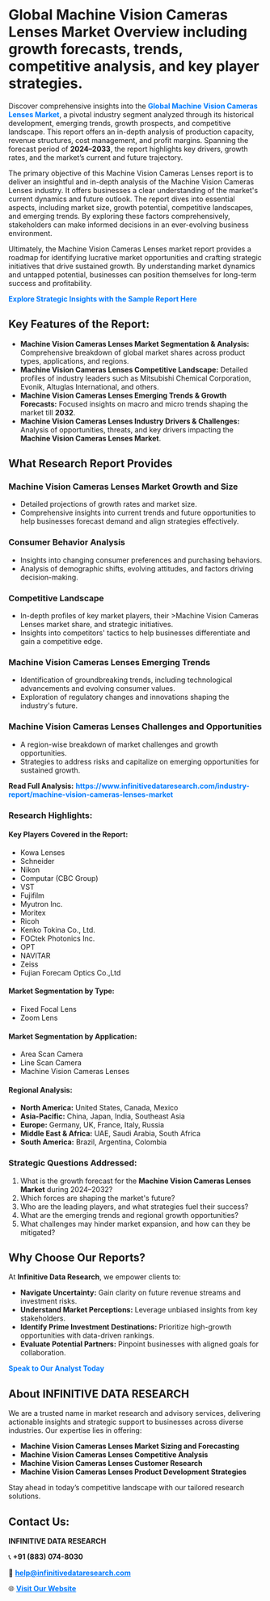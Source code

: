 <h1>Global Machine Vision Cameras Lenses Market Overview including growth forecasts, trends, competitive analysis, and key player strategies.</h1>
<p>
Discover comprehensive insights into the 
<a href="https://www.infinitivedataresearch.com/industry-report/machine-vision-cameras-lenses-market" rel="dofollow" style="color: #007BFF; text-decoration: none;"><strong>Global Machine Vision Cameras Lenses Market</strong></a>, a pivotal industry segment analyzed through its historical development, emerging trends, growth prospects, and competitive landscape. This report offers an in-depth analysis of production capacity, revenue structures, cost management, and profit margins. Spanning the forecast period of <strong>2024–2033</strong>, the report highlights key drivers, growth rates, and the market’s current and future trajectory.
</p>
<p>
The primary objective of this Machine Vision Cameras Lenses report is to deliver an insightful and in-depth analysis of the Machine Vision Cameras Lenses industry. It offers businesses a clear understanding of the market's current dynamics and future outlook. The report dives into essential aspects, including market size, growth potential, competitive landscapes, and emerging trends. By exploring these factors comprehensively, stakeholders can make informed decisions in an ever-evolving business environment.
</p>
<p>
Ultimately, the Machine Vision Cameras Lenses market report provides a roadmap for identifying lucrative market opportunities and crafting strategic initiatives that drive sustained growth. By understanding market dynamics and untapped potential, businesses can position themselves for long-term success and profitability.
</p>
<p>
<a href="https://www.infinitivedataresearch.com/request-sample/reportId=110703" style="color: #007BFF; text-decoration: none;"><strong>Explore Strategic Insights with the Sample Report Here</strong></a>
</p>

<h2>Key Features of the Report:</h2>
<ul>
<li><strong>Machine Vision Cameras Lenses Market Segmentation & Analysis:</strong> Comprehensive breakdown of global market shares across product types, applications, and regions.</li>
<li><strong>Machine Vision Cameras Lenses Competitive Landscape:</strong> Detailed profiles of industry leaders such as Mitsubishi Chemical Corporation, Evonik, Altuglas International, and others.</li>
<li><strong>Machine Vision Cameras Lenses Emerging Trends & Growth Forecasts:</strong> Focused insights on macro and micro trends shaping the market till <strong>2032</strong>.</li>
<li><strong>Machine Vision Cameras Lenses Industry Drivers & Challenges:</strong> Analysis of opportunities, threats, and key drivers impacting the <strong>Machine Vision Cameras Lenses Market</strong>.</li>
</ul>

<h2>What Research Report Provides</h2>
<h3>Machine Vision Cameras Lenses Market Growth and Size</h3>
<ul>
<li>Detailed projections of growth rates and market size.</li>
<li>Comprehensive insights into current trends and future opportunities to help businesses forecast demand and align strategies effectively.</li>
</ul>

<h3>Consumer Behavior Analysis</h3>
<ul>
<li>Insights into changing consumer preferences and purchasing behaviors.</li>
<li>Analysis of demographic shifts, evolving attitudes, and factors driving decision-making.</li>
</ul>

<h3>Competitive Landscape</h3>
<ul>
<li>In-depth profiles of key market players, their >Machine Vision Cameras Lenses market share, and strategic initiatives.</li>
<li>Insights into competitors' tactics to help businesses differentiate and gain a competitive edge.</li>
</ul>

<h3>Machine Vision Cameras Lenses Emerging Trends</h3>
<ul>
<li>Identification of groundbreaking trends, including technological advancements and evolving consumer values.</li>
<li>Exploration of regulatory changes and innovations shaping the industry's future.</li>
</ul>

<h3>Machine Vision Cameras Lenses Challenges and Opportunities</h3>
<ul>
<li>A region-wise breakdown of market challenges and growth opportunities.</li>
<li>Strategies to address risks and capitalize on emerging opportunities for sustained growth.</li>
</ul>
<p><strong>Read Full Analysis:</strong> <a href="https://www.infinitivedataresearch.com/industry-report/machine-vision-cameras-lenses-market" rel="dofollow" style="color: #007BFF; text-decoration: none;"><strong>https://www.infinitivedataresearch.com/industry-report/machine-vision-cameras-lenses-market</strong></a></p>
<h3>Research Highlights:</h3>
<h4>Key Players Covered in the Report:</h4>
<ul><li>Kowa Lenses</li><li>Schneider</li><li>Nikon</li><li>Computar (CBC Group)</li><li>VST</li><li>Fujifilm</li><li>Myutron Inc.</li><li>Moritex</li><li>Ricoh</li><li>Kenko Tokina Co., Ltd.</li><li>FOCtek Photonics Inc.</li><li>OPT</li><li>NAVITAR</li><li>Zeiss</li><li>Fujian Forecam Optics Co.,Ltd</li></ul>
<h4>Market Segmentation by Type:</h4>
<ul><li>Fixed Focal Lens</li><li>Zoom Lens</li></ul>
<h4>Market Segmentation by Application:</h4>
<ul><li>Area Scan Camera</li><li>Line Scan Camera</li><li>Machine Vision Cameras Lenses</li></ul>

<h4>Regional Analysis:</h4>
<ul>
<li><strong>North America:</strong> United States, Canada, Mexico</li>
<li><strong>Asia-Pacific:</strong> China, Japan, India, Southeast Asia</li>
<li><strong>Europe:</strong> Germany, UK, France, Italy, Russia</li>
<li><strong>Middle East & Africa:</strong> UAE, Saudi Arabia, South Africa</li>
<li><strong>South America:</strong> Brazil, Argentina, Colombia</li>
</ul>

<h3>Strategic Questions Addressed:</h3>
<ol>
<li>What is the growth forecast for the <strong>Machine Vision Cameras Lenses Market</strong> during 2024–2032?</li>
<li>Which forces are shaping the market's future?</li>
<li>Who are the leading players, and what strategies fuel their success?</li>
<li>What are the emerging trends and regional growth opportunities?</li>
<li>What challenges may hinder market expansion, and how can they be mitigated?</li>
</ol>

<h2>Why Choose Our Reports?</h2>
<p>At <strong>Infinitive Data Research</strong>, we empower clients to:</p>
<ul>
<li><strong>Navigate Uncertainty:</strong> Gain clarity on future revenue streams and investment risks.</li>
<li><strong>Understand Market Perceptions:</strong> Leverage unbiased insights from key stakeholders.</li>
<li><strong>Identify Prime Investment Destinations:</strong> Prioritize high-growth opportunities with data-driven rankings.</li>
<li><strong>Evaluate Potential Partners:</strong> Pinpoint businesses with aligned goals for collaboration.</li>
</ul>
<p><a href="https://www.infinitivedataresearch.com/industry-report/machine-vision-cameras-lenses-market" rel="dofollow" style="color: #007BFF; text-decoration: none;"><strong>Speak to Our Analyst Today</strong></a></p>

<h2>About INFINITIVE DATA RESEARCH</h2>
<p>We are a trusted name in market research and advisory services, delivering actionable insights and strategic support to businesses across diverse industries. Our expertise lies in offering:</p>
<ul>
<li><strong>Machine Vision Cameras Lenses Market Sizing and Forecasting</strong></li>
<li><strong>Machine Vision Cameras Lenses Competitive Analysis</strong></li>
<li><strong>Machine Vision Cameras Lenses Customer Research</strong></li>
<li><strong>Machine Vision Cameras Lenses Product Development Strategies</strong></li>
</ul>
<p>Stay ahead in today’s competitive landscape with our tailored research solutions.</p>

<h2>Contact Us:</h2>
<p><strong>INFINITIVE DATA RESEARCH</strong></p>
<p>📞 <strong>+91 (883) 074-8030</strong></p>
<p>📧 <strong><a href="mailto:help@infinitivedataresearch.com" style="color: #007BFF;">help@infinitivedataresearch.com</a></strong></p>
<p>🌐 <strong><a href="https://www.infinitivedataresearch.com" rel="dofollow" style="color: #007BFF;">Visit Our Website</a></strong></p>